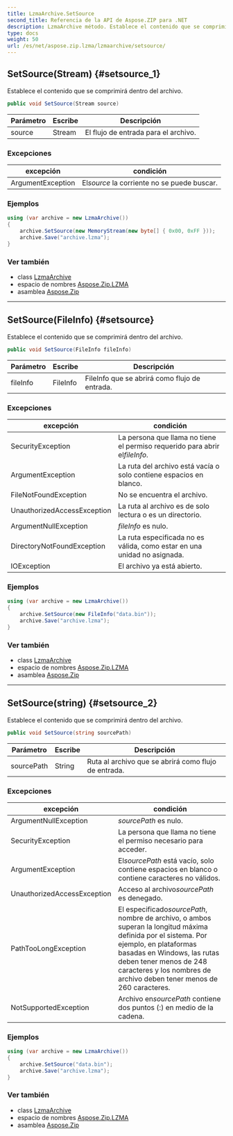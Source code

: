 ```yaml
---
title: LzmaArchive.SetSource
second_title: Referencia de la API de Aspose.ZIP para .NET
description: LzmaArchive método. Establece el contenido que se comprimirá dentro del archivo.
type: docs
weight: 50
url: /es/net/aspose.zip.lzma/lzmaarchive/setsource/
---
```

## SetSource(Stream) {#setsource_1}

Establece el contenido que se comprimirá dentro del archivo.

```csharp
public void SetSource(Stream source)
```

| Parámetro | Escribe | Descripción |
| --- | --- | --- |
| source | Stream | El flujo de entrada para el archivo. |

### Excepciones

| excepción | condición |
| --- | --- |
| ArgumentException | El*source* la corriente no se puede buscar. |

### Ejemplos

```csharp
using (var archive = new LzmaArchive())
{
    archive.SetSource(new MemoryStream(new byte[] { 0x00, 0xFF }));
    archive.Save("archive.lzma");
}
```

### Ver también

* class [LzmaArchive](../)
* espacio de nombres [Aspose.Zip.LZMA](../../lzmaarchive/)
* asamblea [Aspose.Zip](../../../)

---

## SetSource(FileInfo) {#setsource}

Establece el contenido que se comprimirá dentro del archivo.

```csharp
public void SetSource(FileInfo fileInfo)
```

| Parámetro | Escribe | Descripción |
| --- | --- | --- |
| fileInfo | FileInfo | FileInfo que se abrirá como flujo de entrada. |

### Excepciones

| excepción | condición |
| --- | --- |
| SecurityException | La persona que llama no tiene el permiso requerido para abrir el*fileInfo*. |
| ArgumentException | La ruta del archivo está vacía o solo contiene espacios en blanco. |
| FileNotFoundException | No se encuentra el archivo. |
| UnauthorizedAccessException | La ruta al archivo es de solo lectura o es un directorio. |
| ArgumentNullException | *fileInfo* es nulo. |
| DirectoryNotFoundException | La ruta especificada no es válida, como estar en una unidad no asignada. |
| IOException | El archivo ya está abierto. |

### Ejemplos

```csharp
using (var archive = new LzmaArchive()) 
{
    archive.SetSource(new FileInfo("data.bin"));
    archive.Save("archive.lzma");
}
```

### Ver también

* class [LzmaArchive](../)
* espacio de nombres [Aspose.Zip.LZMA](../../lzmaarchive/)
* asamblea [Aspose.Zip](../../../)

---

## SetSource(string) {#setsource_2}

Establece el contenido que se comprimirá dentro del archivo.

```csharp
public void SetSource(string sourcePath)
```

| Parámetro | Escribe | Descripción |
| --- | --- | --- |
| sourcePath | String | Ruta al archivo que se abrirá como flujo de entrada. |

### Excepciones

| excepción | condición |
| --- | --- |
| ArgumentNullException | *sourcePath* es nulo. |
| SecurityException | La persona que llama no tiene el permiso necesario para acceder. |
| ArgumentException | El*sourcePath* está vacío, solo contiene espacios en blanco o contiene caracteres no válidos. |
| UnauthorizedAccessException | Acceso al archivo*sourcePath* es denegado. |
| PathTooLongException | El especificado*sourcePath*, nombre de archivo, o ambos superan la longitud máxima definida por el sistema. Por ejemplo, en plataformas basadas en Windows, las rutas deben tener menos de 248 caracteres y los nombres de archivo deben tener menos de 260 caracteres. |
| NotSupportedException | Archivo en*sourcePath* contiene dos puntos (:) en medio de la cadena. |

### Ejemplos

```csharp
using (var archive = new LzmaArchive()) 
{
    archive.SetSource("data.bin");
    archive.Save("archive.lzma");
}
```

### Ver también

* class [LzmaArchive](../)
* espacio de nombres [Aspose.Zip.LZMA](../../lzmaarchive/)
* asamblea [Aspose.Zip](../../../)


